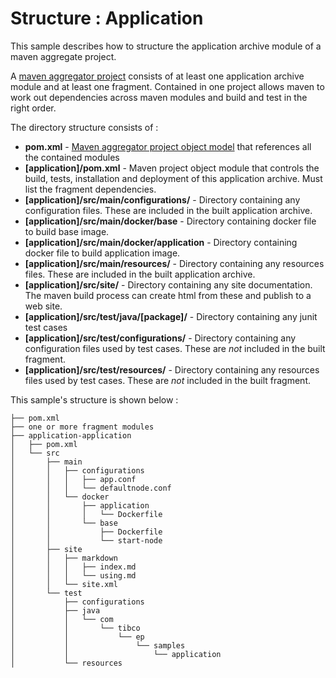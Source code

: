 # Structure : Application

This sample describes how to structure the application archive module of a maven aggregate project.

A [maven aggregator project](http://maven.apache.org/pom.html#Aggregation) consists of at least one application archive module and at least one fragment.  Contained
in one project allows maven to work out dependencies across maven modules and build and test in the right order.

The directory structure consists of :

* **pom.xml** - [Maven aggregator project object model](http://maven.apache.org/pom.html#Aggregation) that references all the contained modules
* **[application]/pom.xml** - Maven project object module that controls the build, tests, installation and deployment of this application archive.  Must list the fragment dependencies.
* **[application]/src/main/configurations/** - Directory containing any configuration files.  These are included in the built application archive.
* **[application]/src/main/docker/base** - Directory containing docker file to build base image.
* **[application]/src/main/docker/application** - Directory containing docker file to build application image.
* **[application]/src/main/resources/** - Directory containing any resources files.  These are included in the built application archive.
* **[application]/src/site/** - Directory containing any site documentation.  The maven build process can create html from these and publish to a web site.
* **[application]/src/test/java/[package]/** - Directory containing any junit test cases
* **[application]/src/test/configurations/** - Directory containing any configuration files used by test cases.  These are *not* included in the built fragment.
* **[application]/src/test/resources/** - Directory containing any resources files used by test cases.  These are *not* included in the built fragment.

This sample's structure is shown below :

```
├── pom.xml
├── one or more fragment modules
├── application-application
│   ├── pom.xml
│   └── src
│       ├── main
│       │   ├── configurations
│       │   │   ├── app.conf
│       │   │   └── defaultnode.conf
│       │   └── docker
│       │       ├── application
│       │       │   └── Dockerfile
│       │       └── base
│       │           ├── Dockerfile
│       │           └── start-node
│       ├── site
│       │   ├── markdown
│       │   │   ├── index.md
│       │   │   └── using.md
│       │   └── site.xml
│       └── test
│           ├── configurations
│           ├── java
│           │   └── com
│           │       └── tibco
│           │           └── ep
│           │               └── samples
│           │                   └── application
│           └── resources
```